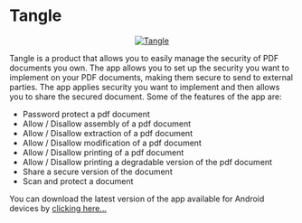 # Tangle
<div align="center">
<a href="https://appgallery.huawei.com/app/C106042971">
  <img src="https://pbs.twimg.com/media/FTsrbttXwAAJkKG?format=jpg&name=large" alt="Tangle">
</a>
</div>  

Tangle is a product that allows you to easily manage the security of PDF documents you own. The app allows you to set up the security you want to implement on your PDF documents, making them secure to send to external parties. The app applies security you want to implement and then allows you to share the secured document. Some of the features of the app are:
* Password protect a pdf document 
* Allow / Disallow assembly of a pdf document 
* Allow / Disallow extraction of a pdf document 
* Allow / Disallow modification of a pdf document 
* Allow / Disallow printing of a pdf document 
* Allow / Disallow printing a degradable version of the pdf document 
* Share a secure version of the document 
* Scan and protect a document

You can download the latest version of the app available for Android devices by
<a href="https://github.com/sheldonanthonyio/Tangle/raw/main/Tangle-23-v3.2.apk">clicking here...</a>

